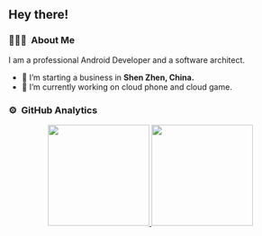 
<h2>Hey there!</h2>

<!-- ## 👋 &nbsp;Hey there! I'm Aditya -->

### 👨🏻‍💻 &nbsp;About Me

I am a professional Android Developer and a software architect.

- 🔭 I’m starting a business in <b>Shen Zhen, China.</b>
- 🌱 I’m currently working on cloud phone and cloud game.


### ⚙️ &nbsp;GitHub Analytics

<p align="center">
<a href="https://github.com/luck4ever">
  <img height="180em" src="https://github-readme-stats-eight-theta.vercel.app/api?username=luck4ever&&count_private=true"/>
  <img height="180em" src="https://github-readme-stats-eight-theta.vercel.app/api/top-langs/?username=AVS1508&layout=compact&langs_count=8&theme=algolia"/>
</a>
</p>


